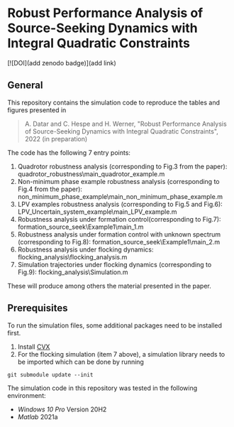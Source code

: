# Robust Performance Analysis of Source-Seeking Dynamics with Integral Quadratic Constraints

[![DOI](add zenodo badge)](add link)

## General

This repository contains the simulation code to reproduce the tables and figures presented in

> A. Datar and C. Hespe and H. Werner, "Robust Performance Analysis of Source-Seeking Dynamics with Integral Quadratic Constraints", 2022 (in preparation)

The code has the following 7 entry points:
1. Quadrotor robustness analysis (corresponding to Fig.3 from the paper): quadrotor_robustness\main_quadrotor_example.m 
2. Non-minimum phase example robustness analysis (corresponding to Fig.4 from the paper): non_minimum_phase_example\main_non_minimum_phase_example.m
3. LPV examples robustness analysis (corresponding to Fig.5 and Fig.6): LPV_Uncertain_system_example\main_LPV_example.m
4. Robustness analysis under formation control(corresponding to Fig.7): formation_source_seek\Example1\main_1.m
5. Robustness analysis under formation control with unknown spectrum (corresponding to Fig.8): formation_source_seek\Example1\main_2.m
6. Robustness analysis under flocking dynamics: flocking_analysis\flocking_analysis.m
7. Simulation trajectories under flocking dynamics (corresponding to Fig.9): flocking_analysis\Simulation.m 

These will produce among others the material presented in the paper. 

## Prerequisites

To run the simulation files, some additional packages need to be installed first.
1. Install [CVX](http://cvxr.com/cvx/download/)
2. For the flocking simulation (item 7 above), a simulation library needs to be imported which can be done by running
```shell
git submodule update --init
``` 

The simulation code in this repository was tested in the following environment:
* *Windows 10 Pro* Version 20H2
* *Matlab* 2021a
